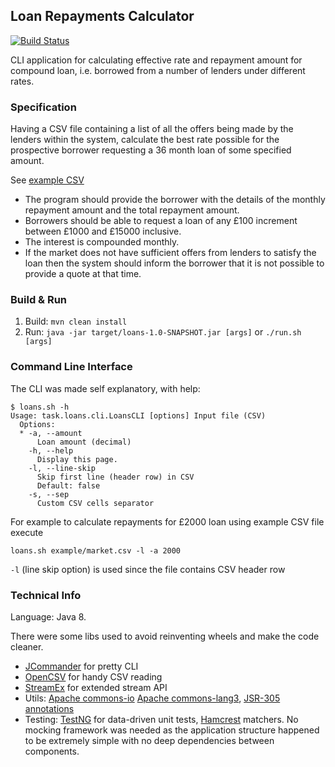 Loan Repayments Calculator
--
[![Build Status](https://travis-ci.org/iav0207/loans-cli.svg?branch=master)](https://travis-ci.org/iav0207/loans-cli)

CLI application for calculating effective rate and repayment amount
for compound loan, i.e. borrowed from a number of lenders under different rates.

### Specification

Having a CSV file containing a list of all the offers being made by the lenders within the system,
calculate the best rate possible for the prospective borrower requesting a 36 month loan of some specified amount.

See [example CSV](example/market.csv)

* The program should provide the borrower with the details
of the monthly repayment amount and the total repayment amount.
* Borrowers should be able to request a loan of any £100 increment between £1000 and £15000 inclusive.
* The interest is compounded monthly.
* If the market does not have sufficient offers from lenders to satisfy the loan
then the system should inform the borrower that it is not possible to provide a quote at that time.

### Build & Run

1. Build: `mvn clean install`
1. Run: `java -jar target/loans-1.0-SNAPSHOT.jar [args]` or `./run.sh [args]`

### Command Line Interface

The CLI was made self explanatory, with help:
```
$ loans.sh -h
Usage: task.loans.cli.LoansCLI [options] Input file (CSV)
  Options:
  * -a, --amount
      Loan amount (decimal)
    -h, --help
      Display this page.
    -l, --line-skip
      Skip first line (header row) in CSV
      Default: false
    -s, --sep
      Custom CSV cells separator
```
For example to calculate repayments for £2000 loan using example CSV file execute

```loans.sh example/market.csv -l -a 2000```

`-l` (line skip option) is used since the file contains CSV header row

### Technical Info

Language: Java 8.

There were some libs used to avoid reinventing wheels and make the code cleaner.

* [JCommander](https://github.com/cbeust/jcommander) for pretty CLI
* [OpenCSV](http://mvnrepository.com/artifact/net.sf.opencsv/opencsv) for handy CSV reading
* [StreamEx](https://github.com/amaembo/streamex) for extended stream API
* Utils: [Apache commons-io](http://mvnrepository.com/artifact/org.apache.commons/commons-io/)
[Apache commons-lang3](http://mvnrepository.com/artifact/org.apache.commons/commons-lang3),
[JSR-305 annotations](http://mvnrepository.com/artifact/com.google.code.findbugs/jsr305)
* Testing: [TestNG](http://testng.org/doc/) for data-driven unit tests, [Hamcrest](http://hamcrest.org/) matchers.
No mocking framework was needed as the application structure happened to be extremely simple with no deep dependencies
between components.
